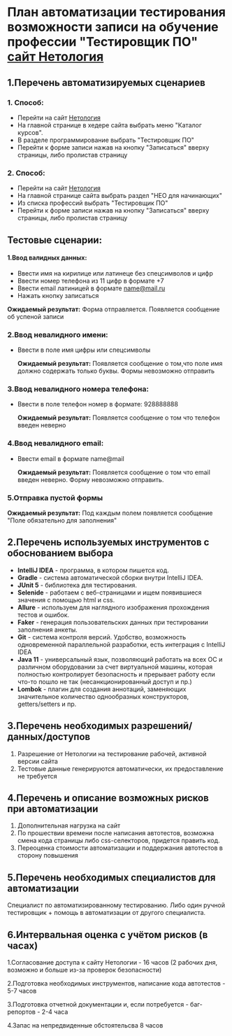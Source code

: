 # План автоматизации тестирования возможности записи на обучение профессии "Тестировщик ПО" [сайт Нетология](https://netology.ru/#/)

## 1.Перечень автоматизируемых сценариев
### 1. Способ:
* Перейти на сайт [Нетология](https://netology.ru/#/)
* На главной странице в хедере сайта выбрать меню "Каталог курсов". 
* В разделе программирование выбрать  "Тестировщик ПО"
* Перейти к форме записи нажав на кнопку "Записаться" вверху страницы, либо пролистав страницу 
### 2. Способ:
* Перейти на сайт [Нетология](https://netology.ru/#/) 
* На главной странице сайта выбрать раздел "НЕО для начинающих"
* Из списка профессий выбрать "Тестировщик ПО"
* Перейти к форме записи нажав на кнопку "Записаться" вверху страницы, либо пролистав страницу

## Тестовые сценарии:


#### 1.Ввод валидных данных: 
* Ввести имя на кирилице или латинеце без спецсимволов и цифр
* Ввести номер телефона из 11 цифр в формате +7
* Ввести email латиницей в формате name@mail.ru
* Нажать кнопку записаться

**Ожидаемый результат:** Форма отправляется. Появляется сообщение об успеной записи

### 2.Ввод невалидного имени:  
  * Ввести в поле имя цифры или спецсимволы
    
    **Ожидаемый результат:** Появляется сообщение о том,что поле имя должно содержать только буквы. Формы невозможно отправить
    
### 3.Ввод невалидного номера телефона:
* Ввести в поле телефон номер в формате: 928888888
  
  **Ожидаемый результат:** Появляется сообщение о том что телефон введен неверно

### 4.Ввод невалидного email:
* Ввести email в формате name@mail
  
  **Ожидаемый результат:** Появляется сообщение о том что email введен неверно. Форму невозможно отправить.

### 5.Отправка пустой формы 
**Ожидаемый результат:**
Под каждым полем появляется сообщение "Поле обязательно для заполнения"

## 2.Перечень используемых инструментов с обоснованием выбора
* **IntelliJ IDEA** - программа, в котором пишется код.
* **Gradle** - система автоматической сборки внутри IntelliJ IDEA.
* **JUnit 5** - библиотека для тестирования.
* **Selenide** - работаем с веб-страницами и ищем появившиеся значения с помощью html и css.
* **Allure** - используем для наглядного изображения прохождения тестов и ошибок.
* **Faker** - генерация пользовательских данных при тестировании заполнения анкеты.
* **Git** - система контроля версий. Удобство, возможность одновременной параллельной разработки, есть интеграция с IntelliJ IDEA
* **Java 11** - универсальный язык, позволяющий работать на всех ОС и различном оборудовании за счет виртуальной машины, которая полностью контролирует безопасность и прерывает работу если что-то пошло не так (несанкционированный доступ и пр.)
* **Lombok** - плагин для создания аннотаций, заменяющих значительное количество однообразных конструкторов, getters/setters и пр.

## 3.Перечень необходимых разрешений/данных/доступов
1. Разрешение от Нетологии на тестирование рабочей, активной версии сайта
2. Тестовые данные генерируются автоматически, их предоставление не требуется

## 4.Перечень и описание возможных рисков при автоматизации
1. Дополнительная нагрузка на сайт
2. По прошествии времени после написания автотестов, возможна смена кода страницы либо css-селекторов, придется править код.
3. Переоценка стоимости автоматизации и поддержания автотестов в сторону повышения

## 5.Перечень необходимых специалистов для автоматизации
Специалист по автоматизированному тестированию. Либо один ручной тестировщик + помощь в автоматизации от другого специалиста.

## 6.Интервальная оценка с учётом рисков (в часах)
1.Согласование доступа к сайту Нетологии - 16 часов (2 рабочих дня, возможно и больше из-за проверок безопасности)

2.Подготовка необходимых инструментов, написание кода автотестов - 5-7 часов

3.Подготовка отчетной документации и, если потребуется - баг-репортов - 2-4 часа

4.Запас на непредвиденные обстоятельсва 8 часов
